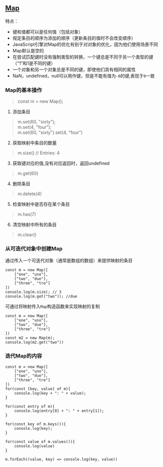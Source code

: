 ## [Map](https://zhuanlan.zhihu.com/p/622902710)

特点：

+ 键和值都可以是任何值（包括对象）
+ 规定条目的顺序为添加的顺序（更新条目的值时不会改变顺序）
+ JavaScript引擎对Map的优化有别于对对象的优化，因为他们使用场景不同
+ Map默认是空的
+ 在尝试匹配键时没有强制类型的转换，一个键总是不同于另一个类型的键（“1”和1是不同的键）
+ 一个对象和另一个对象总是不同的键，即使他们具有相同的属性
+ NaN，undefined，null可以用作键，但是不能有值为`-0`的键,表现于`0`一致

### Map的基本操作

> const m = new Map();

1. 添加条目

> m.set(60, "sixty");<br />
> m.set(4, "four");<br />
> m.set(60, "sixty").set(4, "four")

2. 获取映射中条目的数量

> m.size() // Entries: 4

3. 获取键对应的值,没有对应返回时，返回undefined

> m.get(60)

4. 删除条目

> m.delete(4)

5. 检查映射中是否存在某个条目

> m.has(7)

6. 清空映射中所有的条目

> m.clear()

### 从可迭代对象中创建Map

通过传入一个可迭代对象（通常是数组的数组）来提供映射的条目

```
const m = new Map([
    ["one", "uno"],
    ["two", "due"],
    ["three", "tre"]
])
console.log(m.size); // 3
console.log(m.get("two")); //due
```

可通过将映射传入`Map`构造函数来实现映射的复制

```
const m = new Map([
    ["one", "uno"],
    ["two", "due"],
    ["three", "tre"]
])
const m2 = new Map(m);
console.log(m2.get("two"))
```

### 迭代Map的内容

```
const m = new Map([
    ["one", "uno"],
    ["two", "due"],
    ["three", "tre"]
])
for(const [key, value] of m){
    console.log(key + ": " + value);
}

for(const entry of m){
    console.log(entry[0] + ": " + entry[1]);
}

for(const key of m.keys()){
    console.log(key);
}

for(const value of m.values()){
    console.log(value)
}

m.forEach((value, key) => console.log(key, value))
```
